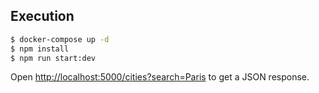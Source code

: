 ## Execution

```bash
$ docker-compose up -d
$ npm install
$ npm run start:dev
```



Open [http://localhost:5000/cities?search=Paris](http://localhost:5000/cities?search=Paris) to get a JSON response.
